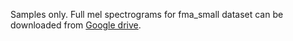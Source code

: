 Samples only.  Full mel spectrograms for fma_small dataset can be downloaded from [Google drive](https://drive.google.com/open?id=1h0RPu9RVEBO1NdPodI_H2HhKJoBpb79f).